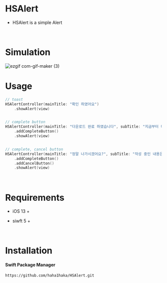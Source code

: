 # HSAlert

* HSAlert is a simple Alert

<br/>



# Simulation

![ezgif com-gif-maker (3)](https://user-images.githubusercontent.com/106936018/209522543-71720747-c425-4514-b75d-0d213354c5ee.gif)

# Usage

```swift
// toast
HSAlertController(mainTitle: "확인 하였어요")
    .showAlert(view)


// complete button
HSAlertController(mainTitle: "다운로드 완료 하였습니다", subTitle: "지금부터 마음껏\n이용 하실 수 있습니다.")
    .addCompleteButton()
    .showAlert(view)


// complete, cancel button
HSAlertController(mainTitle: "정말 나가시겠어요?", subTitle: "작성 중인 내용은 임시저장되며\n언제든지 재등록이 가능합니다", font: UIFont.systemFont(ofSize: 20, weight: .semibold) )
    .addCompleteButton()
    .addCancelButton()
    .showAlert(view)
```



<br/>

# Requirements

* iOS 13 + 

* siwft 5 +

<br/>

# Installation

#### Swift Package Manager

```http
https://github.com/haha1haka/HSAlert.git
```

